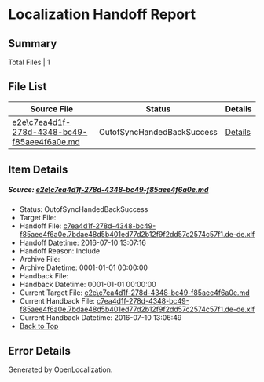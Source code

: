 # <a name='report-top'></a> Localization Handoff Report

## Summary
 Total Files | 1

## File List
 Source File | Status | Details 
 ----------- | ------ | ------- 
 [e2e\c7ea4d1f-278d-4348-bc49-f85aee4f6a0e.md](https://github.com/OpenLocalizationTestOrg/oltest/blob/124158244004187e6cb76f6ff9030ca2466f40c1/e2e/c7ea4d1f-278d-4348-bc49-f85aee4f6a0e.md) | OutofSyncHandedBackSuccess | [Details](#d3fd137a9fd7c5526d488de453c3398e08f0d77d1)

## Item Details
##### <a name='d3fd137a9fd7c5526d488de453c3398e08f0d77d1'></a> Source: [e2e\c7ea4d1f-278d-4348-bc49-f85aee4f6a0e.md](https://github.com/OpenLocalizationTestOrg/oltest/blob/124158244004187e6cb76f6ff9030ca2466f40c1/e2e/c7ea4d1f-278d-4348-bc49-f85aee4f6a0e.md)
* Status: OutofSyncHandedBackSuccess
* Target File: 
* Handoff File: [c7ea4d1f-278d-4348-bc49-f85aee4f6a0e.7bdae48d5b401ed77d2b12f9f2dd57c2574c57f1.de-de.xlf](https://github.com/OpenLocalizationTestOrg/olhandoff-e2e/blob/9fc295c9bef8b1410b127f0e29afe9a1ffc8ad2b/ol-handoff/OpenLocalizationTestOrg/oltest-dede-fly/ci/ht/c7ea4d1f-278d-4348-bc49-f85aee4f6a0e.7bdae48d5b401ed77d2b12f9f2dd57c2574c57f1.de-de.xlf)
* Handoff Datetime: 2016-07-10 13:07:16
* Handoff Reason: Include
* Archive File: 
* Archive Datetime: 0001-01-01 00:00:00
* Handback File: 
* Handback Datetime: 0001-01-01 00:00:00
* Current Target File: [e2e\c7ea4d1f-278d-4348-bc49-f85aee4f6a0e.md](https://github.com/OpenLocalizationTestOrg/oltest-dede-fly/blob/0792d84f3a8ce13e19e1a9e1b45268bc3095d224/e2e/c7ea4d1f-278d-4348-bc49-f85aee4f6a0e.md)
* Current Handback File: [c7ea4d1f-278d-4348-bc49-f85aee4f6a0e.7bdae48d5b401ed77d2b12f9f2dd57c2574c57f1.de-de.xlf](https://github.com/OpenLocalizationTestOrg/olhandback-e2e/blob/195dde7e3f365a675acb36265c3edb06af82dba3/ol-handback/OpenLocalizationTestOrg/oltest-dede-fly/ci/ht/c7ea4d1f-278d-4348-bc49-f85aee4f6a0e.7bdae48d5b401ed77d2b12f9f2dd57c2574c57f1.de-de.xlf)
* Current Handback Datetime: 2016-07-10 13:06:49
* [Back to Top](#report-top)


## Error Details

Generated by OpenLocalization.
